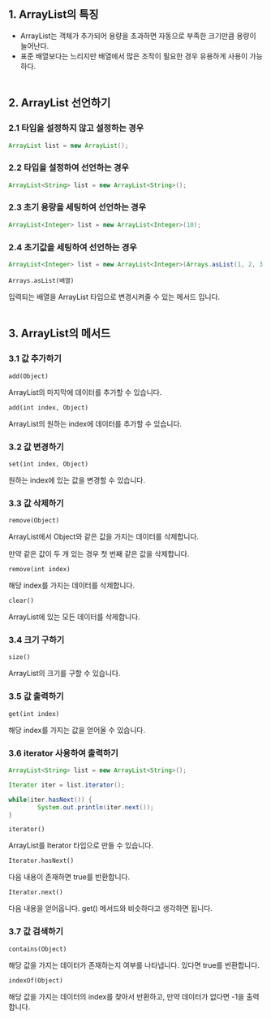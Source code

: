 ## 1. ArrayList의 특징

- ArrayList는 객체가 추가되어 용량을 초과하면 자동으로 부족한 크기만큼 용량이 늘어난다.
- 표준 배열보다는 느리지만 배열에서 많은 조작이 필요한 경우 유용하게 사용이 가능하다.
<br><br>

## 2. ArrayList 선언하기

### 2.1 타입을 설정하지 않고 설정하는 경우

```java
ArrayList list = new ArrayList();
```

### 2.2 타입을 설정하여 선언하는 경우

```java
ArrayList<String> list = new ArrayList<String>();
```

### 2.3 초기 용량을 세팅하여 선언하는 경우

```java
ArrayList<Integer> list = new ArrayList<Integer>(10);
```

### 2.4 초기값을 세팅하여 선언하는 경우

```java
ArrayList<Integer> list = new ArrayList<Integer>(Arrays.asList(1, 2, 3, 4);
```

`Arrays.asList(배열)`

입력되는 배열을 ArrayList 타입으로 변경시켜줄 수 있는 메서드 입니다.
<br><br>

## 3. ArrayList의 메서드

### 3.1 값 추가하기

`add(Object)`

ArrayList의 마지막에 데이터를 추가할 수 있습니다.

`add(int index, Object)`

ArrayList의 원하는 index에 데이터를 추가할 수 있습니다.

### 3.2 값 변경하기

`set(int index, Object)`

원하는 index에 있는 값을 변경할 수 있습니다. 

### 3.3 값 삭제하기

`remove(Object)`

ArrayList에서 Object와 같은 값을 가지는 데이터를 삭제합니다. 

만약 같은 값이 두 개 있는 경우 첫 번째 같은 값을 삭제합니다.

`remove(int index)`

해당 index를 가지는 데이터를 삭제합니다.

`clear()`

ArrayList에 있는 모든 데이터를 삭제합니다.

### 3.4 크기 구하기

`size()`

ArrayList의 크기를 구할 수 있습니다.

### 3.5 값 출력하기

`get(int index)`

해당 index를 가지는 값을 얻어올 수 있습니다.

### 3.6 iterator 사용하여 출력하기

```java
ArrayList<String> list = new ArrayList<String>();

Iterator iter = list.iterator();

while(iter.hasNext()) {
		System.out.println(iter.next());
}
```

`iterator()`

ArrayList를 Iterator 타입으로 만들 수 있습니다.

`Iterator.hasNext()`

다음 내용이 존재하면 true를 반환합니다. 

`Iterator.next()`

다음 내용을 얻어옵니다. get() 메서드와 비슷하다고 생각하면 됩니다.

### 3.7 값 검색하기

`contains(Object)`

해당 값을 가지는 데이터가 존재하는지 여부를 나타냅니다. 있다면 true를 반환합니다. 

`indexOf(Object)`

해당 값을 가지는 데이터의 index를 찾아서 반환하고, 만약 데이터가 없다면 -1을 출력합니다.
